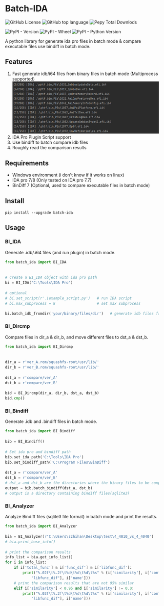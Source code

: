 # Batch-IDA

![GitHub License](https://img.shields.io/github/license/chnzzh/batch-ida)
![GitHub top language](https://img.shields.io/github/languages/top/chnzzh/batch-ida)
![Pepy Total Downlods](https://img.shields.io/pepy/dt/batch-ida)

![PyPI - Version](https://img.shields.io/pypi/v/batch-ida)
![PyPI - Wheel](https://img.shields.io/pypi/wheel/batch-ida)
![PyPI - Python Version](https://img.shields.io/pypi/pyversions/batch-ida)




A python library for generate ida pro files in batch mode & compare executable files use bindiff in batch mode.


## Features

1. Fast generate idb/i64 files from binary files in batch mode (Multiprocess supported)
    ![generate_idb](images/generate_idb.gif)
2. IDA Pro Plugin Script support
3. Use bindiff to batch compare idb files
4. Roughly read the comparison results

## Requirements

+ Windows environment (i don't know if it works on linux)
+ IDA pro 7/8 (Only tested on IDA pro 7.7)
+ BinDiff 7 (Optional, used to compare executable files in batch mode)

## Install

```
pip install --upgrade batch-ida
```

## Usage

### BI_IDA

Generate .idb/.i64 files (and run plugin) in batch mode.

```python
from batch_ida import BI_IDA


# create a BI_IDA object with ida pro path
bi = BI_IDA('C:\Tools\IDA Pro')

# optional
# bi.set_script(r'.\example_script.py')   # run IDA script
# bi.max_subprocess = 8                   # set max subprocess

bi.batch_idb_fromdir('your/binary/files/dir')   # generate idb files from binary files
```


### BI_Dircmp

Compare files in dir_a & dir_b, and move different files to dst_a & dst_b.

```python
from batch_ida import BI_Dircmp


dir_a = r'ver_A.rom/squashfs-root/usr/lib/'
dir_b = r'ver_B.rom/squashfs-root/usr/lib/'

dst_a = r'compare/ver_A'
dst_b = r'compare/ver_B'

bid = BI_Dircmp(dir_a, dir_b, dst_a, dst_b)
bid.cmp()
```

### BI_Bindiff

Generate .idb and .bindiff files in batch mode.

```python
from batch_ida import BI_Bindiff

bib = BI_Bindiff()

# Set ida pro and bindiff path
bib.set_ida_path('C:\Tools\IDA Pro')
bib.set_bindiff_path('C:\Program Files\BinDiff')

dst_a = r'compare/ver_A'
dst_b = r'compare/ver_B'
# dst_a and dst_b are the directories where the binary files to be compared are located
output = bib.batch_bindiff(dst_a, dst_b)
# output is a directory containing bindiff files(sqlite3)
```

### BI_Analyzer

Analyze Bindiff files (sqlite3 file format) in batch mode and print the results.

```python
from batch_ida import BI_Analyzer

bia = BI_Analyzer(r'C:\Users\zzhihan\Desktop\test\4_4010_vs_4_4040')
# bia.print_base_info()

# print the comparison results
info_list = bia.get_info_list()
for i in info_list:
    if i['total_func'] & i['func_dif'] & i['libfunc_dif']:
        print("%.02f\t%.2f\t%d\t%d\t%d\t%s" % (i['similarity'], i['confidence'], i['total_func'], i['func_dif'], i[
            "libfunc_dif"], i['name']))
    # print the comparison results that are not 95% similar
    elif i['similarity'] < 0.95 and i['similarity'] != 0.0:
        print("%.02f\t%.2f\t%d\t%d\t%d\t%s" % (i['similarity'], i['confidence'], i['total_func'], i['func_dif'], i[
            "libfunc_dif"], i['name']))
```
